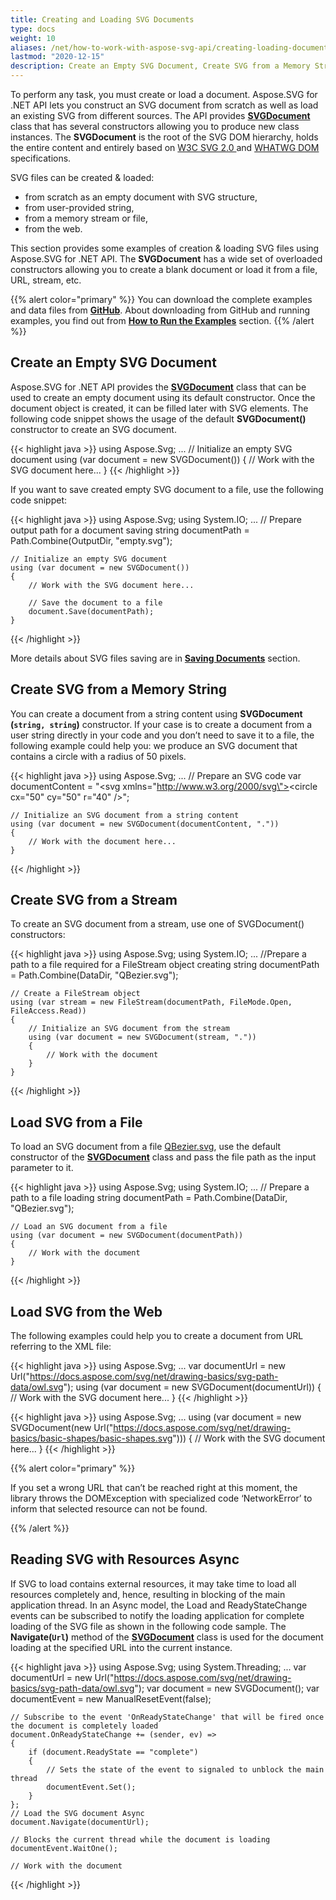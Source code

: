 ```yaml
---
title: Creating and Loading SVG Documents
type: docs
weight: 10
aliases: /net/how-to-work-with-aspose-svg-api/creating-loading-documents/
lastmod: "2020-12-15"
description: Create an Empty SVG Document, Create SVG from a Memory String, Create SVG from a Stream, Load SVG from a File, Load SVG from the Web, Reading SVG with Resources Async
---
```



To perform any task, you must create or load a document. Aspose.SVG for .NET API lets you construct an SVG document from scratch as well as load an existing SVG from different sources. The API provides  [**SVGDocument**](https://apireference.aspose.com/net/svg/aspose.svg/svgdocument) class that has several constructors allowing you to produce new class instances. The **SVGDocument** is the root of the SVG DOM hierarchy, holds the entire content and entirely based on  [W3C SVG 2.0 ](https://www.w3.org/TR/SVG2/)  and [WHATWG DOM](https://dom.spec.whatwg.org/) specifications.

SVG files can be created & loaded:

 - from scratch as an empty document with SVG structure,
 - from user-provided string,
 - from a memory stream or file,
 - from the web.

This section provides some examples of creation & loading SVG files using Aspose.SVG for .NET API. The **SVGDocument** has a wide set of overloaded constructors allowing you to create a blank document or load it from a file, URL, stream, etc.

{{% alert color="primary" %}} 
You can download the complete examples and data files from [**GitHub**](https://github.com/aspose-svg/Aspose.SVG-Documentation). About downloading from GitHub and running examples, you find out from [**How to Run the Examples**](http://docs.aspose.com/svg/net/how-to-run-the-tests) section.
{{% /alert %}} 

## **Create an Empty SVG Document**

Aspose.SVG for .NET API provides the   [**SVGDocument**](https://apireference.aspose.com/net/svg/aspose.svg/svgdocument "Aspose.Svg.SVGDocument API Reference") class that can be used to create an empty document using its default constructor. Once the document object is created, it can be filled later with SVG elements. The following code snippet shows the usage of the default **SVGDocument()** constructor to create an SVG document.

{{< highlight java >}}
using Aspose.Svg;
...
    // Initialize an empty SVG document
    using (var document = new SVGDocument())
    {
        // Work with the SVG document here...
    }
{{< /highlight >}}

If you want to save created empty SVG document to a file, use the following code snippet: 

{{< highlight java >}}
using Aspose.Svg;
using System.IO;
...
    // Prepare output path for a document saving
    string documentPath = Path.Combine(OutputDir, "empty.svg");
    
	// Initialize an empty SVG document
	using (var document = new SVGDocument())
	{
	    // Work with the SVG document here...
	   
	    // Save the document to a file
	    document.Save(documentPath);
	}
{{< /highlight >}}

More details about SVG files saving are in [**Saving Documents**](https://docs.aspose.com/svg/net/how-to-work-with-aspose-svg-api/saving-documents/) section.

## **Create SVG from a Memory String**

You can create a document from a string content using **SVGDocument (`string, string`)** constructor. If your case is to create a document from a user string directly in your code and you don’t need to save it to a file, the following example could help you: we produce an SVG document that contains a circle with a radius of 50 pixels.

{{< highlight java >}}
using Aspose.Svg;
...
    // Prepare an SVG code
    var documentContent = "<svg xmlns=\"http://www.w3.org/2000/svg\"><circle cx=\"50\" cy=\"50\" r=\"40\" /></svg>";	

	// Initialize an SVG document from a string content
	using (var document = new SVGDocument(documentContent, "."))
	{
	    // Work with the document here...
	}
{{< /highlight >}}

## **Create SVG from a Stream**

To create an SVG document from a stream, use one of SVGDocument() constructors:

{{< highlight java >}}
using Aspose.Svg;
using System.IO;
...
    //Prepare a path to a file required for a FileStream object creating
    string documentPath = Path.Combine(DataDir, "QBezier.svg");
    
	// Create a FileStream object
	using (var stream = new FileStream(documentPath, FileMode.Open, FileAccess.Read))
	{
	    // Initialize an SVG document from the stream
		using (var document = new SVGDocument(stream, "."))
	    {
	        // Work with the document
	    }
	}
{{< /highlight >}}

## **Load SVG from a File**

To load an SVG document from a file [QBezier.svg](http://docs.aspose.com/svg/net/how-to-work-with-aspose-svg-api/creating-loading-documents/QBezier.svg), use the default constructor of the [**SVGDocument**](https://apireference.aspose.com/net/svg/aspose.svg/svgdocument) class and pass the file path as the input parameter to it.

{{< highlight java >}}
using Aspose.Svg;
using System.IO;
...
    // Prepare a path to a file loading
    string documentPath = Path.Combine(DataDir, "QBezier.svg"); 
	
	// Load an SVG document from a file
	using (var document = new SVGDocument(documentPath))
	{
	    // Work with the document 
	}
{{< /highlight >}}

## **Load SVG from the Web**

The following examples could help you to create a document from URL referring to the XML file:

{{< highlight java >}}
using Aspose.Svg;
...
    var documentUrl = new Url("https://docs.aspose.com/svg/net/drawing-basics/svg-path-data/owl.svg");
    using (var document = new SVGDocument(documentUrl))
    {
        // Work with the SVG document here...
    }
{{< /highlight >}}

{{< highlight java >}}
using Aspose.Svg;
...
    using (var document = new SVGDocument(new Url("https://docs.aspose.com/svg/net/drawing-basics/basic-shapes/basic-shapes.svg")))
    {
        // Work with the SVG document here...
    }
{{< /highlight >}}

{{% alert color="primary" %}} 

If you set a wrong URL that can’t be reached right at this moment, the library throws the DOMException with specialized code ‘NetworkError’ to inform that selected resource can not be found.

{{% /alert %}} 

## **Reading SVG with Resources Async**

If SVG to load contains external resources, it may take time to load all resources completely and, hence, resulting in blocking of the main application thread. In an Async model, the Load and ReadyStateChange events can be subscribed to notify the loading application for complete loading of the SVG file as shown in the following code sample. The **Navigate(`Url`)** method of the **[SVGDocument](https://apireference.aspose.com/svg/net/aspose.svg/svgdocument)** class is used for the document loading at the specified URL into the current instance.

{{< highlight java >}}
using Aspose.Svg;
using System.Threading;
...
    var documentUrl = new Url("https://docs.aspose.com/svg/net/drawing-basics/svg-path-data/owl.svg");
	var document = new SVGDocument();
	var documentEvent = new ManualResetEvent(false);
	
	// Subscribe to the event 'OnReadyStateChange' that will be fired once the document is completely loaded    
	document.OnReadyStateChange += (sender, ev) =>
	{
	    if (document.ReadyState == "complete")
	    {
	        // Sets the state of the event to signaled to unblock the main thread
	        documentEvent.Set();
	    }
	};
	// Load the SVG document Async
	document.Navigate(documentUrl);
	
	// Blocks the current thread while the document is loading
	documentEvent.WaitOne();
	
	// Work with the document
	

{{< /highlight >}}
